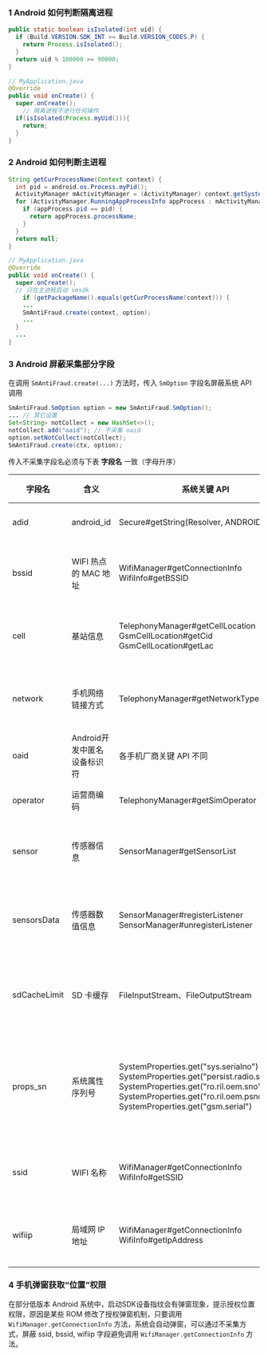 ### 1 Android 如何判断隔离进程

```java
public static boolean isIsolated(int uid) {
  if (Build.VERSION.SDK_INT >= Build.VERSION_CODES.P) {
    return Process.isIsolated();
  }
  return uid % 100000 >= 90000;
}

// MyApplication.java
@Override
public void onCreate() {
  super.onCreate();
	// 隔离进程不进行任何操作
  if(isIsolated(Process.myUid())){
    return;
  }
}
```

### 2 Android 如何判断主进程

```java
String getCurProcessName(Context context) {
  int pid = android.os.Process.myPid();
  ActivityManager mActivityManager = (ActivityManager) context.getSystemService(Context.ACTIVITY_SERVICE);
  for (ActivityManager.RunningAppProcessInfo appProcess : mActivityManager.getRunningAppProcesses()) {
    if (appProcess.pid == pid) {
      return appProcess.processName;
    }
  }
  return null;
}

// MyApplication.java
@Override
public void onCreate() {
  super.onCreate();
  // 只在主进程启动 smsdk
	if (getPackageName().equals(getCurProcessName(context))) {
    ...
    SmAntiFraud.create(context, option);
    ...
  }
  ...
}
```

### 3 Android 屏蔽采集部分字段

在调用 `SmAntiFraud.create(...)` 方法时，传入 `SmOption` 字段名屏蔽系统 API 调用

```java
SmAntiFraud.SmOption option = new SmAntiFraud.SmOption(); 
... // 其它设置
Set<String> notCollect = new HashSet<>(); 
notCollect.add("oaid"); // 不采集 oaid
option.setNotCollect(notCollect);
SmAntiFraud.create(ctx, option);
```

传入不采集字段名必须与下表 **字段名** 一致（字母升序）

| 字段名   | 含义                        | 系统关键 API                                                 | 删除后影响                                      |
| -------- | --------------------------- | ------------------------------------------------------------ | ----------------------------------------------- |
| adid     | android_id                  | Secure#getString(Resolver, ANDROID_ID)                       | 影响设备标识稳定性                              |
| bssid    | WIFI 热点的 MAC 地址        | WifiManager#getConnectionInfo<br />WifiInfo#getBSSID         | 影响风险设备聚集风险的识别                      |
| cell     | 基站信息                    | TelephonyManager#getCellLocation<br />GsmCellLocation#getCid<br />GsmCellLocation#getLac | 影响风险设备聚集风险的识别                      |
| network  | 手机网络链接方式            | TelephonyManager#getNetworkType                              | 影响网络状态相关的逻辑校验                      |
| oaid     | Android开发中匿名设备标识符 | 各手机厂商关键 API 不同                                      | 暂无                                            |
| operator | 运营商编码                  | TelephonyManager#getSimOperator                              | 影响网络状态的校验                              |
| sensor   | 传感器信息                  | SensorManager#getSensorList                                  | 影响与篡改识别相关的逻辑校验                    |
| sensorsData | 传感器数值信息 | SensorManager#registerListener<br />SensorManager#unregisterListener | 暂无影响，后续可能会影响聚集类的策略 |
| sdCacheLimit | SD 卡缓存 |FileInputStream、FileOutputStream|低版本系统上会影响全局标识关联能力|
| props_sn | 系统属性序列号              | SystemProperties.get("sys.serialno")<br />SystemProperties.get("persist.radio.serialno")<br />SystemProperties.get("ro.ril.oem.sno")<br />SystemProperties.get("ro.ril.oem.psno")<br />SystemProperties.get("gsm.serial") | 在 Android 9 及以下版本，可能影响设备标识稳定性 |
| ssid     | WIFI 名称                   | WifiManager#getConnectionInfo<br />WifiInfo#getSSID          | 影响风险设备聚集风险的识别                      |
| wifiip   | 局域网 IP 地址              | WifiManager#getConnectionInfo<br />WifiInfo#getIpAddress     | 影响风险设备聚集风险的识别                      |

### 4 手机弹窗获取“位置”权限

在部分低版本 Android 系统中，启动SDK设备指纹会有弹窗现象，提示授权位置权限，原因是某些 ROM 修改了授权弹窗机制，只要调用 `WifiManager.getConnectionInfo` 方法，系统会自动弹窗，可以通过不采集方式，屏蔽 ssid, bssid, wifiip 字段避免调用 `WifiManager.getConnectionInfo` 方法。
